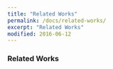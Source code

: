```yaml
---
title: "Related Works"
permalink: /docs/related-works/
excerpt: "Related Works"
modified: 2016-06-12
---
```

### Related Works
